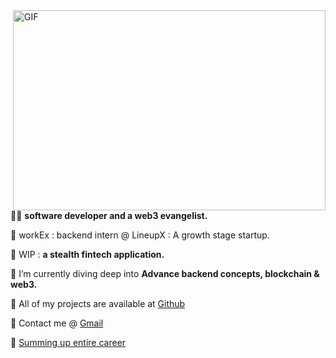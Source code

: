 
  <img align="right" alt="GIF" src="https://github.com/Arbazkhan4712/Arbazkhan4712/blob/main/bayc.gif?raw=true" width="500" height="320" />


🥷🏻 <b>software developer and a web3 evangelist.</b>


🚀 workEx : backend intern @ LineupX : A growth stage startup.

🚀 WIP : **a stealth fintech application.**

🚀 I’m currently diving deep into **Advance backend concepts, blockchain & web3.**

🚀 All of my projects are available at <a href="https://www.github.com/nielchaudhary" target="_blank">Github</a>

🚀 Contact me @ <a href="mailto:neilchaudhary12@gmail.com">Gmail</a>

🚀 <a href="https://drive.google.com/file/d/1g7k8vIdPfwHoU7xRnQnhHRJhb-MDnds3/view" target="_blank">Summing up entire career</a>




